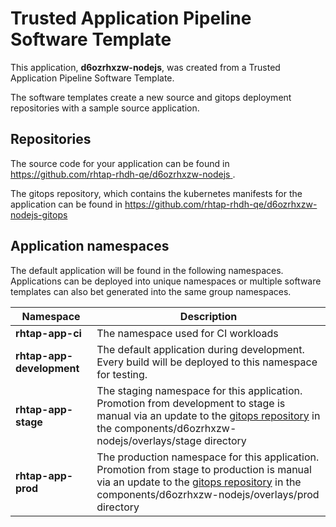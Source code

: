 # Trusted Application Pipeline Software Template

This application, **d6ozrhxzw-nodejs**, was created from a Trusted Application Pipeline Software Template.

The software templates create a new source and gitops deployment repositories with a sample source application. 

## Repositories

The source code for your application can be found in [https://github.com/rhtap-rhdh-qe/d6ozrhxzw-nodejs ](https://github.com/rhtap-rhdh-qe/d6ozrhxzw-nodejs ).
 
The gitops repository, which contains the kubernetes manifests for the application can be found in 
[https://github.com/rhtap-rhdh-qe/d6ozrhxzw-nodejs-gitops ](https://github.com/rhtap-rhdh-qe/d6ozrhxzw-nodejs-gitops ) 

## Application namespaces 

The default application will be found in the following namespaces. Applications can be deployed into unique namespaces or multiple software templates can also bet generated into the same group namespaces.  

|  Namespace   |  Description   |  
| -------- | -------- |
| **rhtap-app-ci** | The namespace used for CI workloads |
| **rhtap-app-development** | The default application during development. Every build will be deployed to this namespace for testing. |
| **rhtap-app-stage** | The staging namespace for this application. Promotion from development to stage is manual via an update to the [gitops repository](https://github.com/rhtap-rhdh-qe/d6ozrhxzw-nodejs-gitops ) in the components/d6ozrhxzw-nodejs/overlays/stage directory |
| **rhtap-app-prod** | The production namespace for this application. Promotion from stage to production is manual via an update to the [gitops repository](https://github.com/rhtap-rhdh-qe/d6ozrhxzw-nodejs-gitops ) in the components/d6ozrhxzw-nodejs/overlays/prod directory |